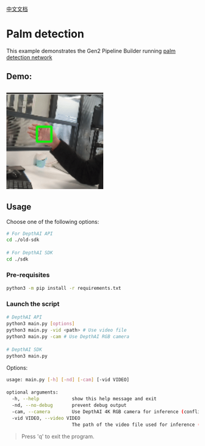 [中文文档](README.zh-CN.md)

Palm detection
================

This example demonstrates the Gen2 Pipeline Builder running 
[palm detection network](https://google.github.io/mediapipe/solutions/hands#palm-detection-model)  

## Demo:

![demo](assets/palm_detection.gif)
--------------------

## Usage

Choose one of the following options:
```bash
# For DepthAI API
cd ./old-sdk

# For DepthAI SDK
cd ./sdk
```

### Pre-requisites

```bash
python3 -m pip install -r requirements.txt
```

### Launch the script

```bash
# DepthAI API
python3 main.py [options]
python3 main.py -vid <path> # Use video file
python3 main.py -cam # Use DepthAI RGB camera

# DepthAI SDK
python3 main.py
```

Options:
```bash
usage: main.py [-h] [-nd] [-cam] [-vid VIDEO]

optional arguments:
  -h, --help            show this help message and exit
  -nd, --no-debug       prevent debug output
  -cam, --camera        Use DepthAI 4K RGB camera for inference (conflicts with -vid)
  -vid VIDEO, --video VIDEO
                        The path of the video file used for inference (conflicts with -cam)

```

> Press 'q' to exit the program.

